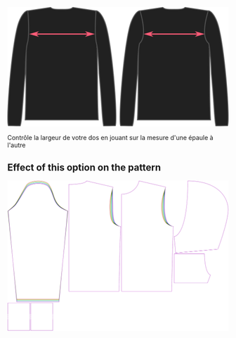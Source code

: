 ![L'option dos de Brian](./acrossbackfactor.svg)

Contrôle la largeur de votre dos en jouant sur la mesure d'une épaule à l'autre


## Effect of this option on the pattern
![This image shows the effect of this option by superimposing several variants that have a different value for this option](huey_acrossbackfactor_sample.svg "Effect of this option on the pattern")